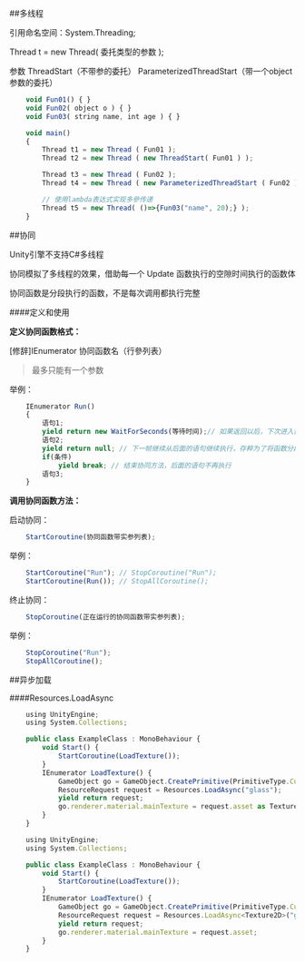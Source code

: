 ##多线程

引用命名空间：System.Threading;

Thread t = new Thread( 委托类型的参数 );

参数
    ThreadStart（不带参的委托）
    ParameterizedThreadStart（带一个object参数的委托）

```javascript
    void Fun01() { }
    void Fun02( object o ) { }
    void Fun03( string name, int age ) { }

    void main()
    {
        Thread t1 = new Thread ( Fun01 );
        Thread t2 = new Thread ( new ThreadStart( Fun01 ) );

        Thread t3 = new Thread ( Fun02 );
        Thread t4 = new Thread ( new ParameterizedThreadStart ( Fun02 ) );

        // 使用lambda表达式实现多參传递
        Thread t5 = new Thread( ()=>{Fun03("name", 20);} );
    }


```

##协同

Unity引擎不支持C#多线程

协同模拟了多线程的效果，借助每一个 Update 函数执行的空隙时间执行的函数体

协同函数是分段执行的函数，不是每次调用都执行完整

####定义和使用

**定义协同函数格式：**

[修辞]IEnumerator 协同函数名（行參列表）

>最多只能有一个参数

举例：

```javascript
    IEnumerator Run()
    {
        语句1;
        yield return new WaitForSeconds(等待时间);// 如果返回以后，下次进入协同方法会从返回的语句之后继续执行，执行完上面的代码后休息指定的秒数，它不会影响引擎更新函数
        语句2;
        yield return null; // 下一帧继续从后面的语句继续执行，存粹为了将函数分段
        if(条件)
            yield break; // 结束协同方法，后面的语句不再执行
        语句3;
    }
```

**调用协同函数方法：**

启动协同：
```javascript
    StartCoroutine(协同函数带实参列表);
```
举例：
```javascript
    StartCoroutine("Run"); // StopCoroutine("Run");
    StartCoroutine(Run()); // StopAllCoroutine();
```
终止协同：
```javascript
    StopCoroutine(正在运行的协同函数带实参列表);
```
举例：
```javascript
    StopCoroutine("Run");
    StopAllCoroutine();
```

##异步加载

####Resources.LoadAsync

```javascript
    using UnityEngine;
    using System.Collections;

    public class ExampleClass : MonoBehaviour {
        void Start() {
            StartCoroutine(LoadTexture());
        }
        IEnumerator LoadTexture() {
            GameObject go = GameObject.CreatePrimitive(PrimitiveType.Cube);
            ResourceRequest request = Resources.LoadAsync("glass");
            yield return request;
            go.renderer.material.mainTexture = request.asset as Texture2D;
        }
    }
```


```javascript
    using UnityEngine;
    using System.Collections;

    public class ExampleClass : MonoBehaviour {
        void Start() {
            StartCoroutine(LoadTexture());
        }
        IEnumerator LoadTexture() {
            GameObject go = GameObject.CreatePrimitive(PrimitiveType.Cube);
            ResourceRequest request = Resources.LoadAsync<Texture2D>("glass");
            yield return request;
            go.renderer.material.mainTexture = request.asset;
        }
    }
```